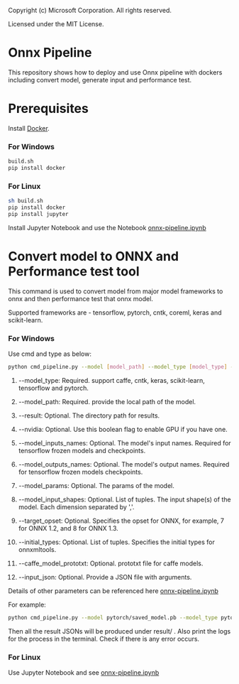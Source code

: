 Copyright (c) Microsoft Corporation. All rights reserved.

Licensed under the MIT License.


# Onnx Pipeline

This repository shows how to deploy and use Onnx pipeline with dockers including convert model, generate input and performance test.

# Prerequisites
Install [Docker](https://docs.docker.com/install/).
### For Windows
```bash
build.sh
pip install docker
```

### For Linux
```bash
sh build.sh
pip install docker
pip install jupyter
```
Install Jupyter Notebook and use the Notebook [onnx-pipeline.ipynb](https://github.com/liuziyue/onnx-pipeline/blob/master/notebook/onnx-pipeline.ipynb)

# Convert model to ONNX and Performance test tool
This command is used to convert model from major model frameworks to onnx and then performance test that onnx model.

Supported frameworks are - tensorflow, pytorch, cntk, coreml, keras and scikit-learn.

### For Windows
Use cmd and type as below:
```bash
python cmd_pipeline.py --model [model_path] --model_type [model_type] --result [result_directory_path] [--other_parameters] [other parameters' value]
```

1. --model_type: Required. support caffe, cntk, keras, scikit-learn, tensorflow and pytorch.

2. --model_path: Required. provide the local path of the model.

3. --result: Optional. The directory path for results.

4. --nvidia: Optional. Use this boolean flag to enable GPU if you have one.

5. --model_inputs_names: Optional. The model's input names. Required for tensorflow frozen models and checkpoints. 

6. --model_outputs_names: Optional. The model's output names. Required for tensorflow frozen models checkpoints.

7. --model_params: Optional. The params of the model.

8. --model_input_shapes: Optional. List of tuples. The input shape(s) of the model. Each dimension separated by ','. 

9. --target_opset: Optional. Specifies the opset for ONNX, for example, 7 for ONNX 1.2, and 8 for ONNX 1.3.

10. --initial_types: Optional. List of tuples. Specifies the initial types for onnxmltools.

11. --caffe_model_prototxt: Optional. prototxt file for caffe models. 

12. --input_json: Optional. Provide a JSON file with arguments.

Details of other parameters can be referenced here [onnx-pipeline.ipynb](https://github.com/liuziyue/onnx-pipeline/blob/master/notebook/onnx-pipeline.ipynb)

For example:
```bash
python cmd_pipeline.py --model pytorch/saved_model.pb --model_type pytorch --model_input_shapes (3,3,224,224) --result result/
```

Then all the result JSONs will be produced under result/ .
Also print the logs for the process in the terminal. Check if there is any error occurs.


### For Linux
Use Jupyter Notebook and see [onnx-pipeline.ipynb](https://github.com/liuziyue/onnx-pipeline/blob/master/notebook/onnx-pipeline.ipynb)
